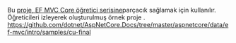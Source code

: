 Bu [proje, EF MVC Core öğretici serisine](https://docs.microsoft.com/aspnet/core/data/ef-mvc/intro)parçacık sağlamak için kullanılır. Öğreticileri izleyerek oluşturulmuş örnek proje . https://github.com/dotnet/AspNetCore.Docs/tree/master/aspnetcore/data/ef-mvc/intro/samples/cu-final
